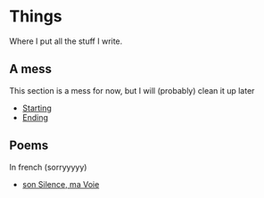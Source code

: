 # Things

Where I put all the stuff I write.

## A mess

This section is a mess for now, but I will (probably) clean it up later

- [Starting](things/starting.md)
- [Ending](things/ending.md)

## Poems

In french (sorryyyyy)

- [son Silence, ma Voie](things/son_silence_ma_voie.md)